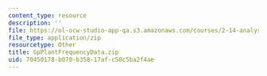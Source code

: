 ```yaml
---
content_type: resource
description: ''
file: https://ol-ocw-studio-app-qa.s3.amazonaws.com/courses/2-14-analysis-and-design-of-feedback-control-systems-spring-2014/70450178b070b35817afc50c5ba2f4ae_GpPlantFrequencyData.zip
file_type: application/zip
resourcetype: Other
title: GpPlantFrequencyData.zip
uid: 70450178-b070-b358-17af-c50c5ba2f4ae
---
```

